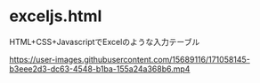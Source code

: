 # exceljs.html
HTML+CSS+JavascriptでExcelのような入力テーブル




https://user-images.githubusercontent.com/15689116/171058145-b3eee2d3-dc63-4548-b1ba-155a24a368b6.mp4


